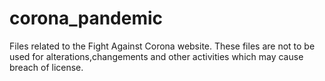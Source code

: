 # corona_pandemic
Files related to the Fight Against Corona website.
These files are not to be used for alterations,changements and other activities which may cause breach of license.
